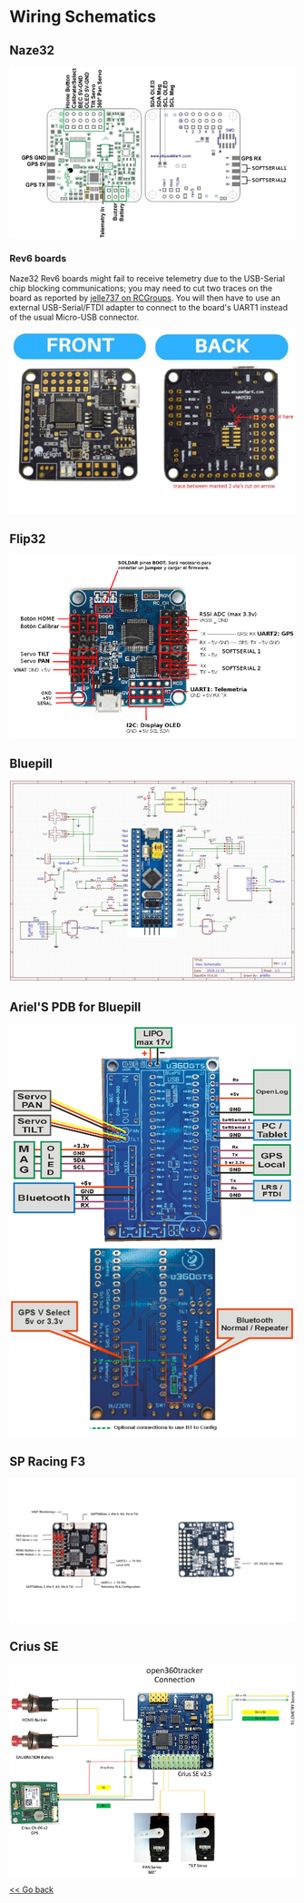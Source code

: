 # Wiring Schematics

## Naze32

![](img/Naze32_wiring.png)

### Rev6 boards

Naze32 Rev6 boards might fail to receive telemetry due to the USB-Serial chip blocking communications; you may need to cut two traces on the board as reported by [jelle737 on RCGroups](https://www.rcgroups.com/forums/showpost.php?p=38456993&postcount=9). You will then have to use an external USB-Serial/FTDI adapter to connect to the board's UART1 instead of the usual Micro-USB connector.

![](img/Naze32_rev6_cut_traces.jpg)

## Flip32

![](img/flip32_wiring.png)

## Bluepill

![](img/bluepill_wiring.png)

## Ariel'S PDB for Bluepill

![](img/PDB_bluepill_top.png)
![](img/PDB_bluepill_bottom.png)

## SP Racing F3

![](img/u360gts_spracingf3_wiring_schematics.png)

## Crius SE

![](img/Crius-SE_wiring.png)

[<< Go back](README.md)